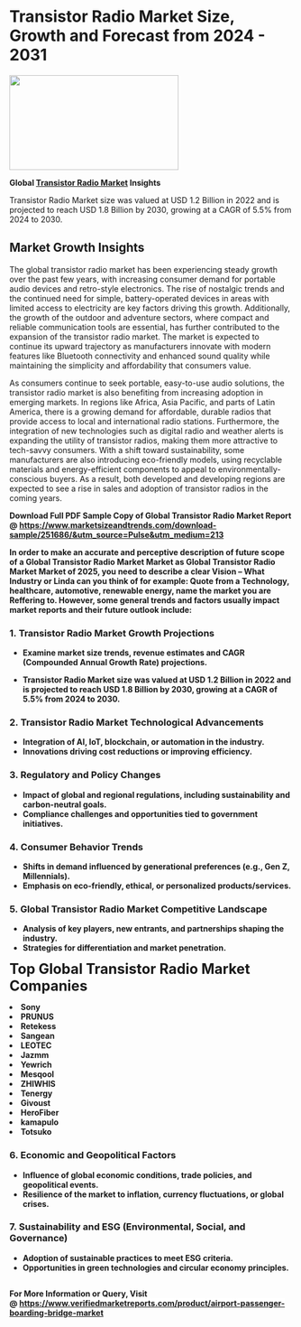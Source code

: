 <H1>Transistor Radio Market Size, Growth and Forecast from 2024 - 2031</H1><img class="aligncenter size-medium wp-image-584254" src="https://thirdeyenews.in/wp-content/uploads/2024/09/Global-Market-Research-300x168.jpeg" alt="" width="300" height="168" /><p><strong>Global&nbsp;<a href="https://www.marketsizeandtrends.com/download-sample/251686/&amp;utm_source=Pulse&amp;utm_medium=213">Transistor Radio Market</a> Insights</strong></p><p>Transistor Radio Market size was valued at USD 1.2 Billion in 2022 and is projected to reach USD 1.8 Billion by 2030, growing at a CAGR of 5.5% from 2024 to 2030.</p><p><h2>Market Growth Insights</h2> <p>The global transistor radio market has been experiencing steady growth over the past few years, with increasing consumer demand for portable audio devices and retro-style electronics. The rise of nostalgic trends and the continued need for simple, battery-operated devices in areas with limited access to electricity are key factors driving this growth. Additionally, the growth of the outdoor and adventure sectors, where compact and reliable communication tools are essential, has further contributed to the expansion of the transistor radio market. The market is expected to continue its upward trajectory as manufacturers innovate with modern features like Bluetooth connectivity and enhanced sound quality while maintaining the simplicity and affordability that consumers value.</p> <p><strong></strong></p> <p>As consumers continue to seek portable, easy-to-use audio solutions, the transistor radio market is also benefiting from increasing adoption in emerging markets. In regions like Africa, Asia Pacific, and parts of Latin America, there is a growing demand for affordable, durable radios that provide access to local and international radio stations. Furthermore, the integration of new technologies such as digital radio and weather alerts is expanding the utility of transistor radios, making them more attractive to tech-savvy consumers. With a shift toward sustainability, some manufacturers are also introducing eco-friendly models, using recyclable materials and energy-efficient components to appeal to environmentally-conscious buyers. As a result, both developed and developing regions are expected to see a rise in sales and adoption of transistor radios in the coming years. <p><strong></p><p><span class=""><strong>Download Full PDF Sample Copy of Global Transistor Radio Market Report</strong> @ <a href="https://www.marketsizeandtrends.com/download-sample/251686/&amp;utm_source=Pulse&amp;utm_medium=213" target="_blank">https://www.marketsizeandtrends.com/download-sample/251686/&amp;utm_source=Pulse&amp;utm_medium=213</a></span></p><p>In order to make an accurate and perceptive description of future scope of a Global&nbsp;Transistor Radio Market Market as Global&nbsp;Transistor Radio Market Market of 2025, you need to describe a clear Vision &ndash; What Industry or Linda can you think of for example: Quote from a Technology, healthcare, automotive, renewable energy, name the market you are Reffering to. However, some general trends and factors usually impact market reports and their future outlook include:</p><h3>1.&nbsp;<strong>Transistor Radio Market Growth Projections</strong></h3><ul><li>Examine market size trends, revenue estimates and CAGR (Compounded Annual Growth Rate) projections.</li><li><p>Transistor Radio Market size was valued at USD 1.2 Billion in 2022 and is projected to reach USD 1.8 Billion by 2030, growing at a CAGR of 5.5% from 2024 to 2030.</p></li></ul><h3>2.&nbsp;<strong>Transistor Radio Market Technological Advancements</strong></h3><ul><li>Integration of AI, IoT, blockchain, or automation in the industry.</li><li>Innovations driving cost reductions or improving efficiency.</li></ul><h3>3.&nbsp;<strong>Regulatory and Policy Changes</strong></h3><ul><li>Impact of global and regional regulations, including sustainability and carbon-neutral goals.</li><li>Compliance challenges and opportunities tied to government initiatives.</li></ul><h3>4.&nbsp;<strong>Consumer Behavior Trends</strong></h3><ul><li>Shifts in demand influenced by generational preferences (e.g., Gen Z, Millennials).</li><li>Emphasis on eco-friendly, ethical, or personalized products/services.</li></ul><h3>5.&nbsp;<strong>Global Transistor Radio Market Competitive Landscape</strong></h3><ul><li>Analysis of key players, new entrants, and partnerships shaping the industry.</li><li>Strategies for differentiation and market penetration.</li></ul><p data-pm-slice="1 1 []"><span style="color: inherit; font-family: inherit; font-size: 25px;">Top Global Transistor Radio Market Companies</span></p><div class="" data-test-id=""><p><li>Sony</li><li> PRUNUS</li><li> Retekess</li><li> Sangean</li><li> LEOTEC</li><li> Jazmm</li><li> Yewrich</li><li> Mesqool</li><li> ZHIWHIS</li><li> Tenergy</li><li> Givoust</li><li> HeroFiber</li><li> kamapulo</li><li> Totsuko</li></p></div><h3>6.&nbsp;<strong>Economic and Geopolitical Factors</strong></h3><ul><li>Influence of global economic conditions, trade policies, and geopolitical events.</li><li>Resilience of the market to inflation, currency fluctuations, or global crises.</li></ul><h3>7.&nbsp;<strong>Sustainability and ESG (Environmental, Social, and Governance)</strong></h3><ul><li>Adoption of sustainable practices to meet ESG criteria.</li><li>Opportunities in green technologies and circular economy principles.</li></ul><h2><strong style="font-size: 14px;">For More Information or Query, Visit @&nbsp;</strong><a style="background-color: #ffffff; font-size: 14px;" href="https://www.marketsizeandtrends.com/report/transistor-radio-market/" target="_blank">https://www.verifiedmarketreports.com/product/airport-passenger-boarding-bridge-market</a></h2>
